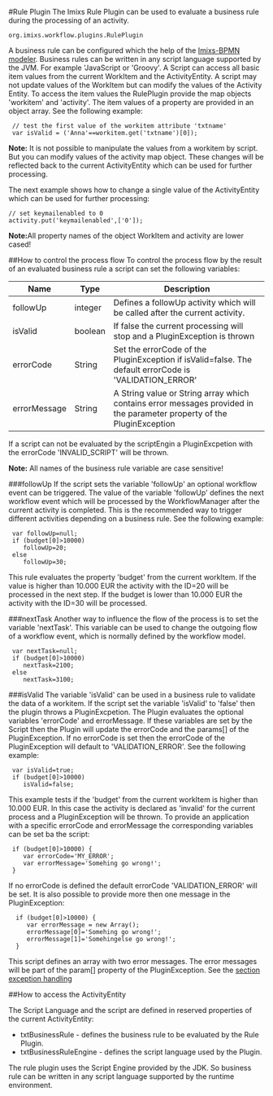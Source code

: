 #Rule Plugin 
The Imixs Rule Plugin can be used to evaluate a business rule during the processing of an activity. 

    org.imixs.workflow.plugins.RulePlugin

A business rule can be configured which the help of the [Imixs-BPMN modeler](../../modelling/activities.html). Business rules can be written in any script language supported by the JVM.
 For example 'JavaScript or 'Groovy'. A Script can access all basic item values from the current WorkItem and the ActivityEntity. A script may not update values of the WorkItem but can modify the values of the Activity Entity. To access the item values the RulePlugin provide the map objects 'workitem' and 'activity'. The item values of a property are provided in an object array. See the following example:
 
	 // test the first value of the workitem attribute 'txtname'
	 var isValid = ('Anna'==workitem.get('txtname')[0]);

 
<strong>Note:</strong> It is not possible to manipulate the values from a workitem by script. But you can 
 modify values of the activity map object. These changes will be reflected back to the current ActivityEntity which can be used for further processing.
 
The next example shows how to change a single value of the ActivityEntity which  can be used for further processing:


	// set keymailenabled to 0
	activity.put('keymailenabled',['0']);
 
<strong>Note:</strong>All property names of the object WorkItem and activity are lower cased!
 
 
##How to control the process flow 
To control the process flow by the result of an evaluated business rule a script can set the following variables:
 
|Name      |Type       | Description                                   |
|----------|-----------|-----------------------------------------------| 
| followUp | integer   | Defines a followUp activity which will be called after the current activity.      |
| isValid  | boolean   | If false the current processing will stop  and a PluginException is thrown     |
| errorCode| String    | Set the errorCode of the PluginException if  isValid=false. The default errorCode is 'VALIDATION_ERROR'    |
|errorMessage | String | A String value or String array which contains error messages provided in the parameter property of the PluginException    |


If a script can not be evaluated by the scriptEngin a PluginExcpetion with the errorCode 'INVALID_SCRIPT' will be thrown.

<strong>Note:</strong> All names of the business rule variable are case sensitive!
 

###followUp 
If the script sets the variable 'followUp' an optional workflow event can be triggered. The value of the variable 'followUp' defines the next workflow event which will be processed by the WorkflowManager after the current activity is completed.  This is the recommended way to trigger different activities depending on a business rule. See the following example:
 
	 var followUp=null;
	 if (budget[0]>10000)
	    followUp=20;
	 else
	    followUp=30;

This rule evaluates the property 'budget' from the current workItem. If the value is higher than 10.000 EUR the activity with the ID=20 will be processed in the next step.  If the budget is lower than 10.000 EUR the activity with the ID=30 will be processed.

###nextTask
Another way to influence the flow of the process is to set the variable 'nextTask'. This variable can be used to change the outgoing flow of a workflow event, which is normally defined by the workflow model. 
 
	 var nextTask=null;
	 if (budget[0]>10000)
	    nextTask=2100;
	 else
	    nextTask=3100; 

###isValid 
The variable 'isValid' can be used in a business rule to validate the data of a workitem. If the script set the variable 'isValid' to 'false' then the plugin throws a PluginExcpetion. The Plugin evaluates the optional variables 'errorCode' and errorMessage. If these variables are set by the Script then the Plugin 
 will update the errorCode and the params[] of the PluginException. If no errorCode is set then the errorCode of the PluginException will default to 'VALIDATION_ERROR'. See the following example:
 
	 var isValid=true;
	 if (budget[0]>10000)
	    isValid=false;

This example tests if the 'budget' from the current workItem is higher than 10.000 EUR. In this  case the activity is declared as 'invalid' for the current process and a PluginException will be thrown. To provide an application with a specific errorCode and errorMessage the corresponding variables can be set ba the script:
 
	 if (budget[0]>10000) {
	    var errorCode='MY_ERROR';
	    var errorMessage='Somehing go wrong!';
	 }
 
If no errorCode is defined the default errorCode 'VALIDATION_ERROR' will be set. It is also possible to provide more then one message in the PluginException:
 
	  if (budget[0]>10000) {
	 	 var errorMessage = new Array();
	  	 errorMessage[0]='Somehing go wrong!';
		 errorMessage[1]='Somehingelse go wrong!';
	  }
  
This script defines an array with two error messages. The error messages will be part of  the param[] property of the PluginException. See the [section exception handling](./exception_handling.html)

##How to access the ActivityEntity 

The Script Language and the script are defined in reserved properties of the current ActivityEntity:

  * txtBusinessRule - defines the business rule to be evaluated by the Rule Plugin.
  * txtBusinessRuleEngine - defines the script language used by the Plugin.
 
The rule plugin uses the Script Engine provided by the JDK. So business rule can be written in any script language supported by the runtime environment.  

